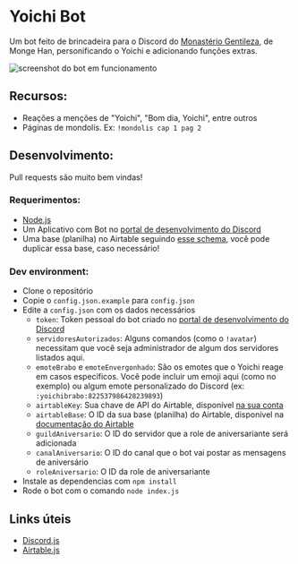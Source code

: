 # Yoichi Bot
Um bot feito de brincadeira para o Discord do [Monastério Gentileza](https://discord.gg/cyWp3KEwtc), de Monge Han, personificando o Yoichi e adicionando funções extras.

![screenshot do bot em funcionamento](https://user-images.githubusercontent.com/23201434/111733997-ef1b2d00-8857-11eb-85e9-3550ddc9c4cf.png)

## Recursos:
- Reações a menções de "Yoichi", "Bom dia, Yoichi", entre outros
- Páginas de mondolís. Ex: `!mondolis cap 1 pag 2`

## Desenvolvimento:
Pull requests são muito bem vindas!

### Requerimentos:
- [Node.js](https://nodejs.org/)
- Um Aplicativo com Bot no [portal de desenvolvimento do Discord](https://discord.com/developers/applications)
- Uma base (planilha) no Airtable seguindo [esse schema](https://airtable.com/shr4aG6NiuZKNQ7Az), você pode duplicar essa base, caso necessário!

### Dev environment:
- Clone o repositório
- Copie o `config.json.example` para `config.json`
- Edite a `config.json` com os dados necessários
  - `token`: Token pessoal do bot criado no [portal de desenvolvimento do Discord](https://discord.com/developers/applications)
  - `servidoresAutorizados`: Alguns comandos (como o `!avatar`) necessitam que você seja administrador de algum dos servidores listados aqui.
  - `emoteBrabo` e `emoteEnvergonhado`: São os emotes que o Yoichi reage em casos específicos. Você pode incluir um emoji aqui (como no exemplo) ou algum emote personalizado do Discord (ex: `:yoichibrabo:822537986428239893`)
  - `airtableKey`: Sua chave de API do Airtable, disponível [na sua conta](https://airtable.com/account)
  - `airtableBase`: O ID da sua base (planilha) do Airtable, disponível na [documentação do Airtable](https://airtable.com/api)
  - `guildAniversario`: O ID do servidor que a role de aniversariante será adicionada
  - `canalAniversario`: O ID do canal que o bot vai postar as mensagens de aniversário
  - `roleAniversario`: O ID da role de aniversariante
- Instale as dependencias com `npm install`
- Rode o bot com o comando `node index.js`

## Links úteis
- [Discord.js](https://discord.js.org/)
- [Airtable.js](https://github.com/Airtable/airtable.js)
